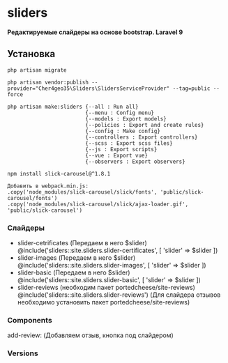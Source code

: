 # sliders

**Редактируемые слайдеры на основе bootstrap. Laravel 9**

## Установка

    php artisan migrate

    php artisan vendor:publish --provider="Cher4geo35\Sliders\SlidersServiceProvider" --tag=public --force

    php artisan make:sliders {--all : Run all}
                             {--menu : Config menu}
                             {--models : Export models}
                             {--policies : Export and create rules}
                             {--config : Make config}
                             {--controllers : Export controllers}
                             {--scss : Export scss files}
                             {--js : Export scripts}
                             {--vue : Export vue}
                             {--observers : Export observers}
        
    npm install slick-carousel@^1.8.1

    Добавить в webpack.min.js:
    .copy('node_modules/slick-carousel/slick/fonts', 'public/slick-carousel/fonts')
    .copy('node_modules/slick-carousel/slick/ajax-loader.gif', 'public/slick-carousel')

### Слайдеры

 - slider-cetrificates (Передаем в него $slider)
      @include('sliders::site.sliders.slider-certificates', [ 'slider' => $slider ])
 - slider-images (Передаем в него $slider)
      @include('sliders::site.sliders.slider-images', [ 'slider' => $slider ])
 - slider-basic (Передаем в него $slider)
      @include('sliders::site.sliders.slider-basic', [ 'slider' => $slider ])
 - slider-reviews (необходим пакет portedcheese/site-reviews)
      @include('sliders::site.sliders.slider-reviews')
      (Для слайдера отзывов необходимо установить пакет portedcheese/site-reviews)

### Components
add-review:
    <add-review form-action="{{ route('site.reviews.store') }}"
                user-auth="{{ Auth::check() ? Auth::user()->id : false }}">
    </add-review>
(Добавляем отзыв, кнопка под слайдером)

### Versions

